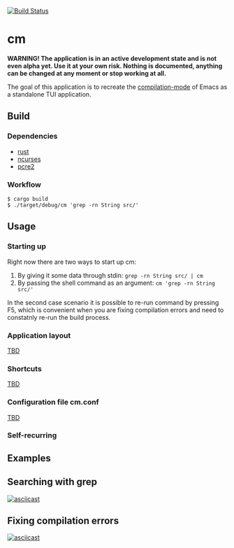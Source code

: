 [![Build Status](https://github.com/tsoding/cm/workflows/CI/badge.svg)](https://github.com/tsoding/cm/actions)

# cm

**WARNING! The application is in an active development state and is not even alpha yet. Use it at your own risk. Nothing is documented, anything can be changed at any moment or stop working at all.**

The goal of this application is to recreate the [compilation-mode] of Emacs as a standalone TUI application.

## Build

### Dependencies

- [rust](https://www.rust-lang.org/)
- [ncurses](https://invisible-island.net/ncurses/)
- [pcre2](https://www.pcre.org/)

### Workflow

```console
$ cargo build
$ ./target/debug/cm 'grep -rn String src/'
```

## Usage

### Starting up

<!-- TODO(#92): Allow the user to modify the shell command without restarting the application -->

Right now there are two ways to start up cm:
1. By giving it some data through stdin: `grep -rn String src/ | cm`
2. By passing the shell command as an argument: `cm 'grep -rn String src/'`

In the second case scenario it is possible to re-run command by pressing F5,
which is convenient when you are fixing compilation errors and need to constatnly
re-run the build process.

### Application layout

<!-- TODO(#86): Document application layout -->
[TBD](https://github.com/tsoding/cm/issues/86)

### Shortcuts

<!-- TODO(#87): Document shortcuts -->
[TBD](https://github.com/tsoding/cm/issues/87)

### Configuration file cm.conf

<!-- TODO(#45): Document config format -->
[TBD](https://github.com/tsoding/cm/issues/45)

### Self-recurring

<!-- TODO: Document self-recurring -->

## Examples

## Searching with grep

[![asciicast](https://asciinema.org/a/327091.svg)](https://asciinema.org/a/327091)

## Fixing compilation errors

[![asciicast](https://asciinema.org/a/337846.svg)](https://asciinema.org/a/337846)

[compilation-mode]: https://www.gnu.org/software/emacs/manual/html_node/emacs/Compilation-Mode.html
